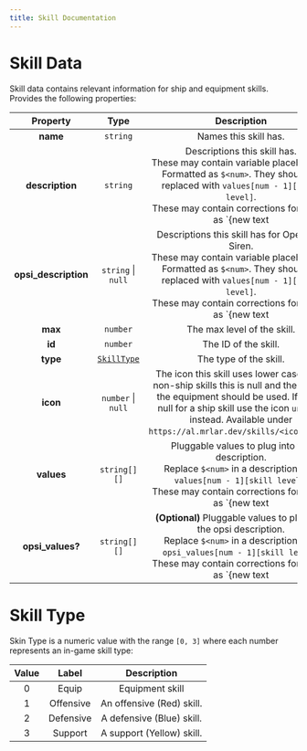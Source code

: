 ```yaml
---
title: Skill Documentation
---
```


# Skill Data

Skill data contains relevant information for ship and equipment skills. Provides the following
properties:

|       Property       |            Type            |                                                                                                                   Description                                                                                                                    |
| :------------------: | :------------------------: | :----------------------------------------------------------------------------------------------------------------------------------------------------------------------------------------------------------------------------------------------: |
|       **name**       |          `string`          |                                                                                                              Names this skill has.                                                                                                               |
|   **description**    |          `string`          |              Descriptions this skill has.<br>These may contain variable placeholders. Formatted as `$<num>`. They should be replaced with `values[num - 1][skill level]`.<br>These may contain corrections formatted as `{new text               | explanation}`.<br>You should parse values first and the corrections as values may also contain corrections.                                     |
| **opsi_description** |     `string` \| `null`     |    Descriptions this skill has for Operation Siren.<br>These may contain variable placeholders. Formatted as `$<num>`. They should be replaced with `values[num - 1][skill level]`.<br>These may contain corrections formatted as `{new text     | explanation}`.<br>You should parse values first and the corrections as values may also contain corrections.   If `null` use normal description. |
|       **max**        |          `number`          |                                                                                                           The max level of the skill.                                                                                                            |
|        **id**        |          `number`          |                                                                                                               The ID of the skill.                                                                                                               |
|       **type**       | [`SkillType`](#skill-type) |                                                                                                              The type of the skill.                                                                                                              |
|       **icon**       |     `number` \| `null`     | The icon this skill uses lower cased. For non-ship skills this is null and the icon of the equipment should be used. If this is null for a ship skill use the icon `unknown` instead. Available under `https://al.mrlar.dev/skills/<icon>.webp`. |
|      **values**      |        `string[][]`        |                                Pluggable values to plug into the description.<br>Replace `$<num>` in a description with `values[num - 1][skill level]`.<br>These may contain corrections formatted as `{new text                                 | explanation}`.<br>Ideally values are plugged in first berfore corrections are parsed.                                                           |
|   **opsi_values?**   |        `string[][]`        |                    **(Optional)** Pluggable values to plug into the opsi description.<br>Replace `$<num>` in a description with `opsi_values[num - 1][skill level]`.<br>These may contain corrections formatted as `{new text                    | explanation}`.<br>Ideally values are plugged in first berfore corrections are parsed. If absent or empty use the normal values.                 |


# Skill Type

Skin Type is a numeric value with the range `[0, 3]` where each number represents an in-game skill
type:

| Value |   Label   |        Description        |
| :---: | :-------: | :-----------------------: |
|   0   |   Equip   |      Equipment skill      |
|   1   | Offensive | An offensive (Red) skill. |
|   2   | Defensive | A defensive (Blue) skill. |
|   3   |  Support  | A support (Yellow) skill. |
